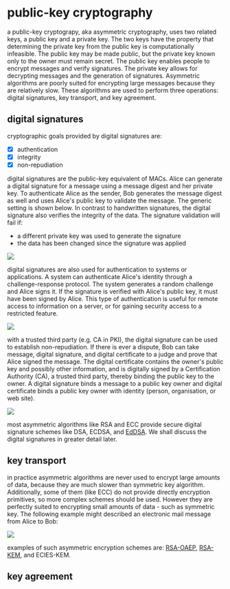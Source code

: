 # public-key cryptography

a public-key cryptograpy, aka asymmetric cryptography, uses two related keys, a public key and a private key. The two keys have the property that determining the private key from the public key is computationally infeasible. The public key may be made public, but the private key known only to the owner must remain secret. The public key enables people to encrypt messages and verify signatures. The private key allows for decrypting messages and the generation of signatures. Asymmetric algorithms are poorly suited for encrypting large messages because they are relatively slow. These algorithms are used to perform three operations: digital signatures, key transport, and key agreement.

## digital signatures
cryptographic goals provided by digital signatures are:
 - [x] authentication
 - [x] integrity
 - [x] non-repudiation

digital signatures are the public-key equivalent of MACs. Alice can generate a digital signature for a message using a message digest and her private key. To authenticate Alice as the sender, Bob generates the message digest as well and uses Alice's public key to validate the message. The generic setting is shown below. In contrast to handwritten signatures, the digital signature also verifies the integrity of the data. The signature validation will fail if:
- a different private key was used to generate the signature
- the data has been changed since the signature was applied

![](https://fadasr.github.io/images/dig-sig.png)

digital signatures are also used for authentication to systems or applications. A system can authenticate Alice's identity through a challenge-response protocol. The system generates a random challenge and Alice signs it. If the signature is verified with Alice's public key, it must have been signed by Alice. This type of authentication is useful for remote access to information on a server, or for gaining security access to a restricted feature.

![](https://fadasr.github.io/images/dig-sig-auth.png)

with a trusted third party (e.g. CA in PKI), the digital signature can be used to establish non-repudiation. If there is ever a dispute, Bob can take message, digital signature, and digital certificate to a judge and prove that Alice signed the message. The digital certificate contains the owner's public key and possibly other information, and is digitally signed by a Certification Authority (CA), a trusted third party, thereby binding the public key to the owner. A digital signature binds a message to a public key owner and digital certificate binds a public key owner with identity (person, organisation, or web site).

![](https://fadasr.github.io/images/dig-sig-cert.png)

most asymmetric algorithms like RSA and ECC provide secure digital signature schemes like DSA, ECDSA, and [EdDSA](https://tools.ietf.org/html/rfc8032). We shall discuss the digital signatures in greater detail later.

## key transport

in practice asymmetric algorithms are never used to encrypt large amounts of data, because they are much slower than symmetric key algorithm. Additionally, some of them (like ECC) do not provide directly encryption primitives, so more complex schemes should be used. However they are perfectly suited to encrypting small amounts of data - such as symmetric key. The following example might described an electronic mail message from Alice to Bob:

![](https://fadasr.github.io/images/key-trans.png) 

examples of such asymmetric encryption schemes are: [RSA-OAEP](https://tools.ietf.org/html/rfc8017), [RSA-KEM](https://tools.ietf.org/html/rfc5990), and ECIES-KEM.

## key agreement
<!--stackedit_data:
eyJoaXN0b3J5IjpbLTc1MTI3ODE2MSwtNTIxMjk1MTA4LC0xND
kwNzYxODgyLC00MzE3MTA3NzksMTM0ODg0NTE0MiwtMTU0OTI2
OTcwNSwxNzMzMDI3OTQ0LDE1NzM1MzIxMjQsNTE1NzYzMzcyLD
kxMzU4MDkyOCw4MzcwMDU2OTAsMTQyMjcxODIxOSwtODMxODAx
MTAxLC0xMjY5Mjk0NjE1LDc3MzU1NzE3NywtMzAzMDUxNjI1LC
05MTAyNzUwMiwtNzAxNDQ2MjQ5LDEwNzkwMTI4NzAsMTEwMzQ1
NDg2Ml19
-->